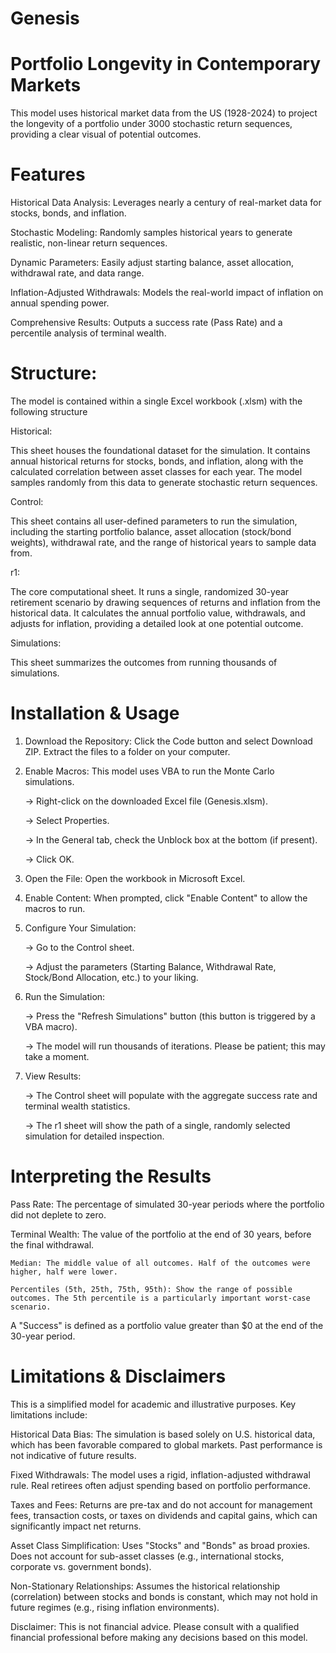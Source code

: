 # Genesis
# Portfolio Longevity in Contemporary Markets
This model uses historical market data from the US (1928-2024) to project the longevity of a portfolio under 3000 stochastic return sequences, providing a clear visual of potential outcomes.

# Features
Historical Data Analysis: Leverages nearly a century of real-market data for stocks, bonds, and inflation.

Stochastic Modeling: Randomly samples historical years to generate realistic, non-linear return sequences.

Dynamic Parameters: Easily adjust starting balance, asset allocation, withdrawal rate, and data range.

Inflation-Adjusted Withdrawals: Models the real-world impact of inflation on annual spending power.

Comprehensive Results: Outputs a success rate (Pass Rate) and a percentile analysis of terminal wealth.

# Structure:
The model is contained within a single Excel workbook (.xlsm) with the following structure

Historical:

This sheet houses the foundational dataset for the simulation. It contains annual historical returns for stocks, bonds, and inflation, along with the calculated correlation between asset classes for each year. The model samples randomly from this data to generate stochastic return sequences.

Control:

This sheet contains all user-defined parameters to run the simulation, including the starting portfolio balance, asset allocation (stock/bond weights), withdrawal rate, and the range of historical years to sample data from.         

r1:

The core computational sheet. It runs a single, randomized 30-year retirement scenario by drawing sequences of returns and inflation from the historical data. It calculates the annual portfolio value, withdrawals, and adjusts for inflation, providing a detailed look at one potential outcome.

Simulations:

This sheet summarizes the outcomes from running thousands of simulations.

# Installation & Usage
1. Download the Repository: Click the Code button and select Download ZIP. Extract the files to a folder on your computer.

2. Enable Macros: This model uses VBA to run the Monte Carlo simulations.

    -> Right-click on the downloaded Excel file (Genesis.xlsm).

    -> Select Properties.

    -> In the General tab, check the Unblock box at the bottom (if present).

    -> Click OK.

3. Open the File: Open the workbook in Microsoft Excel.

4. Enable Content: When prompted, click "Enable Content" to allow the macros to run.

5. Configure Your Simulation:

    -> Go to the Control sheet.

    -> Adjust the parameters (Starting Balance, Withdrawal Rate, Stock/Bond Allocation, etc.) to your liking.

6. Run the Simulation:

    -> Press the "Refresh Simulations" button (this button is triggered by a VBA macro).

    -> The model will run thousands of iterations. Please be patient; this may take a moment.

7. View Results:

    -> The Control sheet will populate with the aggregate success rate and terminal wealth statistics.
   
    -> The r1 sheet will show the path of a single, randomly selected simulation for detailed inspection.

# Interpreting the Results
Pass Rate: The percentage of simulated 30-year periods where the portfolio did not deplete to zero.

Terminal Wealth: The value of the portfolio at the end of 30 years, before the final withdrawal.

    Median: The middle value of all outcomes. Half of the outcomes were higher, half were lower.

    Percentiles (5th, 25th, 75th, 95th): Show the range of possible outcomes. The 5th percentile is a particularly important worst-case scenario.

A "Success" is defined as a portfolio value greater than $0 at the end of the 30-year period.

# Limitations & Disclaimers
This is a simplified model for academic and illustrative purposes. Key limitations include:

Historical Data Bias: The simulation is based solely on U.S. historical data, which has been favorable compared to global markets. Past performance is not indicative of future results.

Fixed Withdrawals: The model uses a rigid, inflation-adjusted withdrawal rule. Real retirees often adjust spending based on portfolio performance.

Taxes and Fees: Returns are pre-tax and do not account for management fees, transaction costs, or taxes on dividends and capital gains, which can significantly impact net returns.

Asset Class Simplification: Uses "Stocks" and "Bonds" as broad proxies. Does not account for sub-asset classes (e.g., international stocks, corporate vs. government bonds).

Non-Stationary Relationships: Assumes the historical relationship (correlation) between stocks and bonds is constant, which may not hold in future regimes (e.g., rising inflation environments).

Disclaimer: This is not financial advice. Please consult with a qualified financial professional before making any decisions based on this model.


